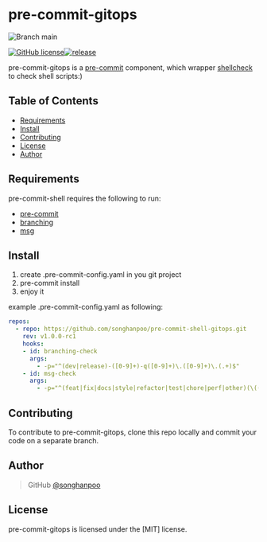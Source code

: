 # pre-commit-gitops
![Branch main](https://img.shields.io/badge/branch-main-brightgreen.svg?style=flat-square)

[![GitHub license](https://img.shields.io/badge/license-MIT-blue.svg)](https://raw.githubusercontent.com/detailyang/pre-commit-shell/master/LICENSE)[![release](https://img.shields.io/github/release/detailyang/pre-commit-shell.svg)](https://github.com/songhanpoo/pre-commit-shell-gitop/releases)

pre-commit-gitops is a [pre-commit](https://github.com/pre-commit/pre-commit) component, which wrapper [shellcheck](https://www.shellcheck.net/) to check shell scripts:)

Table of Contents
-----------------

  * [Requirements](#requirements)
  * [Install](#install)
  * [Contributing](#contributing)
  * [License](#license)
  * [Author](#author)

Requirements
------------
  pre-commit-shell requires the following to run:

  * [pre-commit](http://pre-commit.com)
  * [branching](https://github.com/songhanpoo/pre-commit-shell-gitops/blob/main/pre_commit_hooks/branching.sh)
  * [msg](https://github.com/songhanpoo/pre-commit-shell-gitops/blob/main/pre_commit_hooks/msg.sh)
    

Install
---------

1. create .pre-commit-config.yaml in you git project
2. pre-commit install 
3. enjoy it

example .pre-commit-config.yaml as following:

```yaml
repos:
  - repo: https://github.com/songhanpoo/pre-commit-shell-gitops.git
    rev: v1.0.0-rc1
    hooks:
    - id: branching-check
      args:
        - -p="^(dev|release)-([0-9]+)-q([0-9]+)\.([0-9]+)\.(.+)$"
    - id: msg-check
      args:
        - -p="^(feat|fix|docs|style|refactor|test|chore|perf|other)(\((.*)\))?:\s#([0-9]+)\s(.*)$"
```
Contributing
------------

To contribute to pre-commit-gitops, clone this repo locally and commit your code on a separate branch. 


Author
------

> GitHub [@songhanpoo](https://github.com/songhanpoo)     


License
-------

pre-commit-gitops is licensed under the [MIT] license.  
